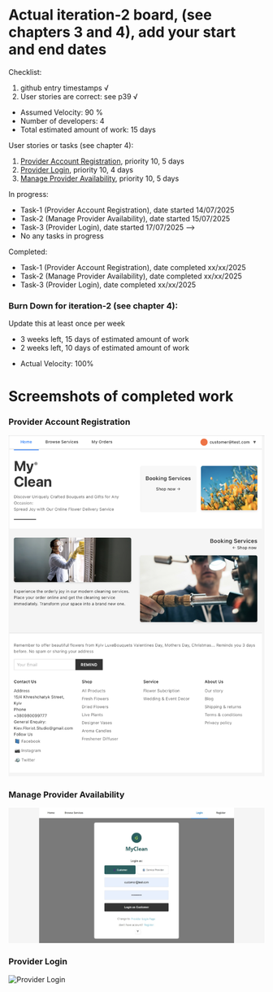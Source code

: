 # Actual iteration-2 board, (see chapters 3 and 4), add your start and end dates 

Checklist: 
1. github entry timestamps √
2. User stories are correct: see p39 √

* Assumed Velocity: 90 % 
* Number of developers: 4
* Total estimated amount of work: 15 days

User stories or tasks (see chapter 4):
1. [Provider Account Registration](./user_stories/user_stories.md), priority 10, 5 days
2. [Provider Login](./user_stories/user_stories.md), priority 10, 4 days
3. [Manage Provider Availability](./user_stories/user_stories.md), priority 10, 5 days
 

<!-- 5. [Manage Provider Availability](./user_stories/user_stories.md), priority 10, 1.5 days -->
<!-- 6. [Provider Login](./user_stories/user_stories.md), priority 10, 1.5 days -->
<!-- 7. [Provider Account Registration](./user_stories/user_stories.md), priority 10, 1.5 days -->



In progress:
* Task-1 (Provider Account Registration), date started 14/07/2025
* Task-2 (Manage Provider Availability), date started 15/07/2025
* Task-3 (Provider Login), date started 17/07/2025 -->
* No any tasks in progress

Completed:
* Task-1 (Provider Account Registration), date completed xx/xx/2025
* Task-2 (Manage Provider Availability), date completed xx/xx/2025
* Task-3 (Provider Login), date completed xx/xx/2025



### Burn Down for iteration-2 (see chapter 4):
Update this at least once per week
* 3 weeks left, 15 days of estimated amount of work 
* 2 weeks left, 10 days of estimated amount of work
<!-- * 1 weeks left, xx days
* 0 weeks left, xx days -->
* Actual Velocity: 100% 

# Screemshots of completed work

### Provider Account Registration
![Provider Account Registration](iteation1_images/Home.jpeg)

### Manage Provider Availability
![Manage Provider Availability](iteation1_images/Login.jpeg)

### Provider Login
![Provider Login](iteation2_images/Register.jpeg)

<!-- ### Service Type - Provider View
![Service Type - Provider View](iteation1_images/ServicesType_Provider.jpeg) -->


<!-- ### My Orders - provider view
![My Orders - provider view](iteation1_images/MyOrdersProviders.jpeg)

### Provider Dashboard
![Provider Dashboard](iteation1_images/ProviderDashboard.jpeg) -->

